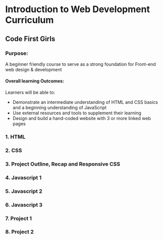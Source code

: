 # Introduction to Web Development Curriculum
## Code First Girls 

### Purpose:

A beginner friendly course to serve as a strong foundation for Front-end web design & development 

#### Overall learning Outcomes: 
Learners will be able to:

* Demonstrate an intermediate understanding of HTML and CSS basics and a beginning understanding of JavaScript
* Use external resources and tools to supplement their learning
* Design and build a hand-coded website with 3 or more linked web pages


### 1. HTML
### 2. CSS
### 3. Project Outline, Recap and Responsive CSS
### 4. Javascript 1
### 5. Javascript 2
### 6. Javascript 3
### 7. Project 1
### 8. Project 2